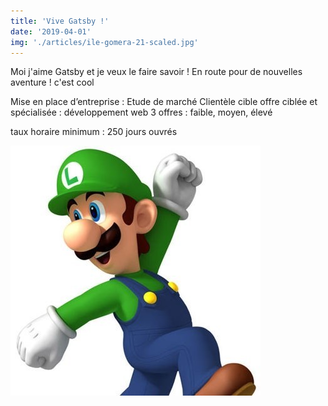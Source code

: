 ```yaml
---
title: 'Vive Gatsby !'
date: '2019-04-01'
img: './articles/ile-gomera-21-scaled.jpg'
---
```

Moi j'aime Gatsby et je veux le faire savoir !
En route pour de nouvelles aventure ! c'est cool

Mise en place d’entreprise : 
Etude de marché
Clientèle cible
offre ciblée et spécialisée : développement web
3 offres : faible, moyen, élevé

taux horaire minimum : 
250 jours ouvrés

![Luigi](./luigi_722.jpg)